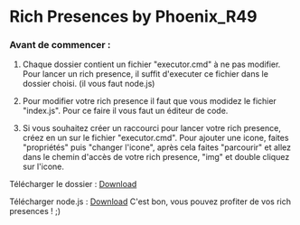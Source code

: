 # Rich Presences by Phoenix_R49
### Avant de commencer :
1. Chaque dossier contient un fichier "executor.cmd" à ne pas modifier.
Pour lancer un rich presence, il suffit d'executer ce fichier dans le dossier choisi. (il vous faut node.js)

2. Pour modifier votre rich presence il faut que vous modidez le fichier "index.js".
Pour ce faire il vous faut un éditeur de code.

3. Si vous souhaitez créer un raccourci pour lancer votre rich presence, créez en un sur le fichier "executor.cmd".
Pour ajouter une icone, faites "propriétés" puis "changer l'icone", après cela faites "parcourir" et allez dans le chemin d'accès de votre rich presence, "img" et double cliquez sur l'icone.

Télécharger le dossier : [Download](https://cdn.discordapp.com/attachments/946416718580948993/952547295629549638/Rich_Presences_-_Phoenix_R49.rar)

Télécharger node.js : [Download](https://nodejs.org/)
C'est bon, vous pouvez profiter de vos rich presences ! ;)
